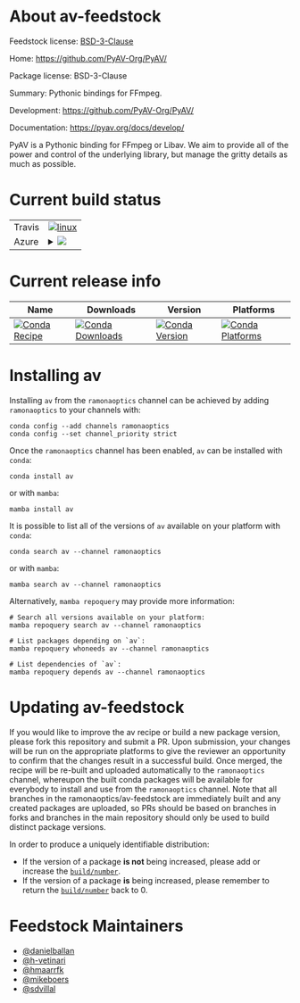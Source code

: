 About av-feedstock
==================

Feedstock license: [BSD-3-Clause](https://github.com/ramonaoptics/av-feedstock/blob/main/LICENSE.txt)

Home: https://github.com/PyAV-Org/PyAV/

Package license: BSD-3-Clause

Summary: Pythonic bindings for FFmpeg.

Development: https://github.com/PyAV-Org/PyAV/

Documentation: https://pyav.org/docs/develop/

PyAV is a Pythonic binding for FFmpeg or Libav. We aim to provide all of
the power and control of the underlying library, but manage the gritty
details as much as possible.


Current build status
====================


<table><tr>
    <td>Travis</td>
    <td>
      <a href="https://app.travis-ci.com/ramonaoptics/av-feedstock">
        <img alt="linux" src="https://img.shields.io/travis/com/ramonaoptics/av-feedstock/main.svg?label=Linux">
      </a>
    </td>
  </tr>
    
  <tr>
    <td>Azure</td>
    <td>
      <details>
        <summary>
          <a href="https://dev.azure.com/ramonaoptics/feedstock-builds/_build/latest?definitionId=&branchName=main">
            <img src="https://dev.azure.com/ramonaoptics/feedstock-builds/_apis/build/status/av-feedstock?branchName=main">
          </a>
        </summary>
        <table>
          <thead><tr><th>Variant</th><th>Status</th></tr></thead>
          <tbody><tr>
              <td>linux_64_ffmpeg5numpy1.21python3.10.____cpython</td>
              <td>
                <a href="https://dev.azure.com/ramonaoptics/feedstock-builds/_build/latest?definitionId=&branchName=main">
                  <img src="https://dev.azure.com/ramonaoptics/feedstock-builds/_apis/build/status/av-feedstock?branchName=main&jobName=linux&configuration=linux%20linux_64_ffmpeg5numpy1.21python3.10.____cpython" alt="variant">
                </a>
              </td>
            </tr><tr>
              <td>linux_64_ffmpeg5numpy1.21python3.8.____73_pypy</td>
              <td>
                <a href="https://dev.azure.com/ramonaoptics/feedstock-builds/_build/latest?definitionId=&branchName=main">
                  <img src="https://dev.azure.com/ramonaoptics/feedstock-builds/_apis/build/status/av-feedstock?branchName=main&jobName=linux&configuration=linux%20linux_64_ffmpeg5numpy1.21python3.8.____73_pypy" alt="variant">
                </a>
              </td>
            </tr><tr>
              <td>linux_64_ffmpeg5numpy1.21python3.8.____cpython</td>
              <td>
                <a href="https://dev.azure.com/ramonaoptics/feedstock-builds/_build/latest?definitionId=&branchName=main">
                  <img src="https://dev.azure.com/ramonaoptics/feedstock-builds/_apis/build/status/av-feedstock?branchName=main&jobName=linux&configuration=linux%20linux_64_ffmpeg5numpy1.21python3.8.____cpython" alt="variant">
                </a>
              </td>
            </tr><tr>
              <td>linux_64_ffmpeg5numpy1.21python3.9.____73_pypy</td>
              <td>
                <a href="https://dev.azure.com/ramonaoptics/feedstock-builds/_build/latest?definitionId=&branchName=main">
                  <img src="https://dev.azure.com/ramonaoptics/feedstock-builds/_apis/build/status/av-feedstock?branchName=main&jobName=linux&configuration=linux%20linux_64_ffmpeg5numpy1.21python3.9.____73_pypy" alt="variant">
                </a>
              </td>
            </tr><tr>
              <td>linux_64_ffmpeg5numpy1.21python3.9.____cpython</td>
              <td>
                <a href="https://dev.azure.com/ramonaoptics/feedstock-builds/_build/latest?definitionId=&branchName=main">
                  <img src="https://dev.azure.com/ramonaoptics/feedstock-builds/_apis/build/status/av-feedstock?branchName=main&jobName=linux&configuration=linux%20linux_64_ffmpeg5numpy1.21python3.9.____cpython" alt="variant">
                </a>
              </td>
            </tr><tr>
              <td>linux_64_ffmpeg5numpy1.23python3.11.____cpython</td>
              <td>
                <a href="https://dev.azure.com/ramonaoptics/feedstock-builds/_build/latest?definitionId=&branchName=main">
                  <img src="https://dev.azure.com/ramonaoptics/feedstock-builds/_apis/build/status/av-feedstock?branchName=main&jobName=linux&configuration=linux%20linux_64_ffmpeg5numpy1.23python3.11.____cpython" alt="variant">
                </a>
              </td>
            </tr><tr>
              <td>linux_64_ffmpeg6numpy1.21python3.10.____cpython</td>
              <td>
                <a href="https://dev.azure.com/ramonaoptics/feedstock-builds/_build/latest?definitionId=&branchName=main">
                  <img src="https://dev.azure.com/ramonaoptics/feedstock-builds/_apis/build/status/av-feedstock?branchName=main&jobName=linux&configuration=linux%20linux_64_ffmpeg6numpy1.21python3.10.____cpython" alt="variant">
                </a>
              </td>
            </tr><tr>
              <td>linux_64_ffmpeg6numpy1.21python3.8.____73_pypy</td>
              <td>
                <a href="https://dev.azure.com/ramonaoptics/feedstock-builds/_build/latest?definitionId=&branchName=main">
                  <img src="https://dev.azure.com/ramonaoptics/feedstock-builds/_apis/build/status/av-feedstock?branchName=main&jobName=linux&configuration=linux%20linux_64_ffmpeg6numpy1.21python3.8.____73_pypy" alt="variant">
                </a>
              </td>
            </tr><tr>
              <td>linux_64_ffmpeg6numpy1.21python3.8.____cpython</td>
              <td>
                <a href="https://dev.azure.com/ramonaoptics/feedstock-builds/_build/latest?definitionId=&branchName=main">
                  <img src="https://dev.azure.com/ramonaoptics/feedstock-builds/_apis/build/status/av-feedstock?branchName=main&jobName=linux&configuration=linux%20linux_64_ffmpeg6numpy1.21python3.8.____cpython" alt="variant">
                </a>
              </td>
            </tr><tr>
              <td>linux_64_ffmpeg6numpy1.21python3.9.____73_pypy</td>
              <td>
                <a href="https://dev.azure.com/ramonaoptics/feedstock-builds/_build/latest?definitionId=&branchName=main">
                  <img src="https://dev.azure.com/ramonaoptics/feedstock-builds/_apis/build/status/av-feedstock?branchName=main&jobName=linux&configuration=linux%20linux_64_ffmpeg6numpy1.21python3.9.____73_pypy" alt="variant">
                </a>
              </td>
            </tr><tr>
              <td>linux_64_ffmpeg6numpy1.21python3.9.____cpython</td>
              <td>
                <a href="https://dev.azure.com/ramonaoptics/feedstock-builds/_build/latest?definitionId=&branchName=main">
                  <img src="https://dev.azure.com/ramonaoptics/feedstock-builds/_apis/build/status/av-feedstock?branchName=main&jobName=linux&configuration=linux%20linux_64_ffmpeg6numpy1.21python3.9.____cpython" alt="variant">
                </a>
              </td>
            </tr><tr>
              <td>linux_64_ffmpeg6numpy1.23python3.11.____cpython</td>
              <td>
                <a href="https://dev.azure.com/ramonaoptics/feedstock-builds/_build/latest?definitionId=&branchName=main">
                  <img src="https://dev.azure.com/ramonaoptics/feedstock-builds/_apis/build/status/av-feedstock?branchName=main&jobName=linux&configuration=linux%20linux_64_ffmpeg6numpy1.23python3.11.____cpython" alt="variant">
                </a>
              </td>
            </tr><tr>
              <td>linux_aarch64_ffmpeg5numpy1.21python3.10.____cpython</td>
              <td>
                <a href="https://dev.azure.com/ramonaoptics/feedstock-builds/_build/latest?definitionId=&branchName=main">
                  <img src="https://dev.azure.com/ramonaoptics/feedstock-builds/_apis/build/status/av-feedstock?branchName=main&jobName=linux&configuration=linux%20linux_aarch64_ffmpeg5numpy1.21python3.10.____cpython" alt="variant">
                </a>
              </td>
            </tr><tr>
              <td>linux_aarch64_ffmpeg5numpy1.21python3.8.____73_pypy</td>
              <td>
                <a href="https://dev.azure.com/ramonaoptics/feedstock-builds/_build/latest?definitionId=&branchName=main">
                  <img src="https://dev.azure.com/ramonaoptics/feedstock-builds/_apis/build/status/av-feedstock?branchName=main&jobName=linux&configuration=linux%20linux_aarch64_ffmpeg5numpy1.21python3.8.____73_pypy" alt="variant">
                </a>
              </td>
            </tr><tr>
              <td>linux_aarch64_ffmpeg5numpy1.21python3.8.____cpython</td>
              <td>
                <a href="https://dev.azure.com/ramonaoptics/feedstock-builds/_build/latest?definitionId=&branchName=main">
                  <img src="https://dev.azure.com/ramonaoptics/feedstock-builds/_apis/build/status/av-feedstock?branchName=main&jobName=linux&configuration=linux%20linux_aarch64_ffmpeg5numpy1.21python3.8.____cpython" alt="variant">
                </a>
              </td>
            </tr><tr>
              <td>linux_aarch64_ffmpeg5numpy1.21python3.9.____73_pypy</td>
              <td>
                <a href="https://dev.azure.com/ramonaoptics/feedstock-builds/_build/latest?definitionId=&branchName=main">
                  <img src="https://dev.azure.com/ramonaoptics/feedstock-builds/_apis/build/status/av-feedstock?branchName=main&jobName=linux&configuration=linux%20linux_aarch64_ffmpeg5numpy1.21python3.9.____73_pypy" alt="variant">
                </a>
              </td>
            </tr><tr>
              <td>linux_aarch64_ffmpeg5numpy1.21python3.9.____cpython</td>
              <td>
                <a href="https://dev.azure.com/ramonaoptics/feedstock-builds/_build/latest?definitionId=&branchName=main">
                  <img src="https://dev.azure.com/ramonaoptics/feedstock-builds/_apis/build/status/av-feedstock?branchName=main&jobName=linux&configuration=linux%20linux_aarch64_ffmpeg5numpy1.21python3.9.____cpython" alt="variant">
                </a>
              </td>
            </tr><tr>
              <td>linux_aarch64_ffmpeg5numpy1.23python3.11.____cpython</td>
              <td>
                <a href="https://dev.azure.com/ramonaoptics/feedstock-builds/_build/latest?definitionId=&branchName=main">
                  <img src="https://dev.azure.com/ramonaoptics/feedstock-builds/_apis/build/status/av-feedstock?branchName=main&jobName=linux&configuration=linux%20linux_aarch64_ffmpeg5numpy1.23python3.11.____cpython" alt="variant">
                </a>
              </td>
            </tr><tr>
              <td>linux_aarch64_ffmpeg6numpy1.21python3.10.____cpython</td>
              <td>
                <a href="https://dev.azure.com/ramonaoptics/feedstock-builds/_build/latest?definitionId=&branchName=main">
                  <img src="https://dev.azure.com/ramonaoptics/feedstock-builds/_apis/build/status/av-feedstock?branchName=main&jobName=linux&configuration=linux%20linux_aarch64_ffmpeg6numpy1.21python3.10.____cpython" alt="variant">
                </a>
              </td>
            </tr><tr>
              <td>linux_aarch64_ffmpeg6numpy1.21python3.8.____73_pypy</td>
              <td>
                <a href="https://dev.azure.com/ramonaoptics/feedstock-builds/_build/latest?definitionId=&branchName=main">
                  <img src="https://dev.azure.com/ramonaoptics/feedstock-builds/_apis/build/status/av-feedstock?branchName=main&jobName=linux&configuration=linux%20linux_aarch64_ffmpeg6numpy1.21python3.8.____73_pypy" alt="variant">
                </a>
              </td>
            </tr><tr>
              <td>linux_aarch64_ffmpeg6numpy1.21python3.8.____cpython</td>
              <td>
                <a href="https://dev.azure.com/ramonaoptics/feedstock-builds/_build/latest?definitionId=&branchName=main">
                  <img src="https://dev.azure.com/ramonaoptics/feedstock-builds/_apis/build/status/av-feedstock?branchName=main&jobName=linux&configuration=linux%20linux_aarch64_ffmpeg6numpy1.21python3.8.____cpython" alt="variant">
                </a>
              </td>
            </tr><tr>
              <td>linux_aarch64_ffmpeg6numpy1.21python3.9.____73_pypy</td>
              <td>
                <a href="https://dev.azure.com/ramonaoptics/feedstock-builds/_build/latest?definitionId=&branchName=main">
                  <img src="https://dev.azure.com/ramonaoptics/feedstock-builds/_apis/build/status/av-feedstock?branchName=main&jobName=linux&configuration=linux%20linux_aarch64_ffmpeg6numpy1.21python3.9.____73_pypy" alt="variant">
                </a>
              </td>
            </tr><tr>
              <td>linux_aarch64_ffmpeg6numpy1.21python3.9.____cpython</td>
              <td>
                <a href="https://dev.azure.com/ramonaoptics/feedstock-builds/_build/latest?definitionId=&branchName=main">
                  <img src="https://dev.azure.com/ramonaoptics/feedstock-builds/_apis/build/status/av-feedstock?branchName=main&jobName=linux&configuration=linux%20linux_aarch64_ffmpeg6numpy1.21python3.9.____cpython" alt="variant">
                </a>
              </td>
            </tr><tr>
              <td>linux_aarch64_ffmpeg6numpy1.23python3.11.____cpython</td>
              <td>
                <a href="https://dev.azure.com/ramonaoptics/feedstock-builds/_build/latest?definitionId=&branchName=main">
                  <img src="https://dev.azure.com/ramonaoptics/feedstock-builds/_apis/build/status/av-feedstock?branchName=main&jobName=linux&configuration=linux%20linux_aarch64_ffmpeg6numpy1.23python3.11.____cpython" alt="variant">
                </a>
              </td>
            </tr><tr>
              <td>linux_ppc64le_ffmpeg5numpy1.21python3.10.____cpython</td>
              <td>
                <a href="https://dev.azure.com/ramonaoptics/feedstock-builds/_build/latest?definitionId=&branchName=main">
                  <img src="https://dev.azure.com/ramonaoptics/feedstock-builds/_apis/build/status/av-feedstock?branchName=main&jobName=linux&configuration=linux%20linux_ppc64le_ffmpeg5numpy1.21python3.10.____cpython" alt="variant">
                </a>
              </td>
            </tr><tr>
              <td>linux_ppc64le_ffmpeg5numpy1.21python3.8.____73_pypy</td>
              <td>
                <a href="https://dev.azure.com/ramonaoptics/feedstock-builds/_build/latest?definitionId=&branchName=main">
                  <img src="https://dev.azure.com/ramonaoptics/feedstock-builds/_apis/build/status/av-feedstock?branchName=main&jobName=linux&configuration=linux%20linux_ppc64le_ffmpeg5numpy1.21python3.8.____73_pypy" alt="variant">
                </a>
              </td>
            </tr><tr>
              <td>linux_ppc64le_ffmpeg5numpy1.21python3.8.____cpython</td>
              <td>
                <a href="https://dev.azure.com/ramonaoptics/feedstock-builds/_build/latest?definitionId=&branchName=main">
                  <img src="https://dev.azure.com/ramonaoptics/feedstock-builds/_apis/build/status/av-feedstock?branchName=main&jobName=linux&configuration=linux%20linux_ppc64le_ffmpeg5numpy1.21python3.8.____cpython" alt="variant">
                </a>
              </td>
            </tr><tr>
              <td>linux_ppc64le_ffmpeg5numpy1.21python3.9.____73_pypy</td>
              <td>
                <a href="https://dev.azure.com/ramonaoptics/feedstock-builds/_build/latest?definitionId=&branchName=main">
                  <img src="https://dev.azure.com/ramonaoptics/feedstock-builds/_apis/build/status/av-feedstock?branchName=main&jobName=linux&configuration=linux%20linux_ppc64le_ffmpeg5numpy1.21python3.9.____73_pypy" alt="variant">
                </a>
              </td>
            </tr><tr>
              <td>linux_ppc64le_ffmpeg5numpy1.21python3.9.____cpython</td>
              <td>
                <a href="https://dev.azure.com/ramonaoptics/feedstock-builds/_build/latest?definitionId=&branchName=main">
                  <img src="https://dev.azure.com/ramonaoptics/feedstock-builds/_apis/build/status/av-feedstock?branchName=main&jobName=linux&configuration=linux%20linux_ppc64le_ffmpeg5numpy1.21python3.9.____cpython" alt="variant">
                </a>
              </td>
            </tr><tr>
              <td>linux_ppc64le_ffmpeg5numpy1.23python3.11.____cpython</td>
              <td>
                <a href="https://dev.azure.com/ramonaoptics/feedstock-builds/_build/latest?definitionId=&branchName=main">
                  <img src="https://dev.azure.com/ramonaoptics/feedstock-builds/_apis/build/status/av-feedstock?branchName=main&jobName=linux&configuration=linux%20linux_ppc64le_ffmpeg5numpy1.23python3.11.____cpython" alt="variant">
                </a>
              </td>
            </tr><tr>
              <td>linux_ppc64le_ffmpeg6numpy1.21python3.10.____cpython</td>
              <td>
                <a href="https://dev.azure.com/ramonaoptics/feedstock-builds/_build/latest?definitionId=&branchName=main">
                  <img src="https://dev.azure.com/ramonaoptics/feedstock-builds/_apis/build/status/av-feedstock?branchName=main&jobName=linux&configuration=linux%20linux_ppc64le_ffmpeg6numpy1.21python3.10.____cpython" alt="variant">
                </a>
              </td>
            </tr><tr>
              <td>linux_ppc64le_ffmpeg6numpy1.21python3.8.____73_pypy</td>
              <td>
                <a href="https://dev.azure.com/ramonaoptics/feedstock-builds/_build/latest?definitionId=&branchName=main">
                  <img src="https://dev.azure.com/ramonaoptics/feedstock-builds/_apis/build/status/av-feedstock?branchName=main&jobName=linux&configuration=linux%20linux_ppc64le_ffmpeg6numpy1.21python3.8.____73_pypy" alt="variant">
                </a>
              </td>
            </tr><tr>
              <td>linux_ppc64le_ffmpeg6numpy1.21python3.8.____cpython</td>
              <td>
                <a href="https://dev.azure.com/ramonaoptics/feedstock-builds/_build/latest?definitionId=&branchName=main">
                  <img src="https://dev.azure.com/ramonaoptics/feedstock-builds/_apis/build/status/av-feedstock?branchName=main&jobName=linux&configuration=linux%20linux_ppc64le_ffmpeg6numpy1.21python3.8.____cpython" alt="variant">
                </a>
              </td>
            </tr><tr>
              <td>linux_ppc64le_ffmpeg6numpy1.21python3.9.____73_pypy</td>
              <td>
                <a href="https://dev.azure.com/ramonaoptics/feedstock-builds/_build/latest?definitionId=&branchName=main">
                  <img src="https://dev.azure.com/ramonaoptics/feedstock-builds/_apis/build/status/av-feedstock?branchName=main&jobName=linux&configuration=linux%20linux_ppc64le_ffmpeg6numpy1.21python3.9.____73_pypy" alt="variant">
                </a>
              </td>
            </tr><tr>
              <td>linux_ppc64le_ffmpeg6numpy1.21python3.9.____cpython</td>
              <td>
                <a href="https://dev.azure.com/ramonaoptics/feedstock-builds/_build/latest?definitionId=&branchName=main">
                  <img src="https://dev.azure.com/ramonaoptics/feedstock-builds/_apis/build/status/av-feedstock?branchName=main&jobName=linux&configuration=linux%20linux_ppc64le_ffmpeg6numpy1.21python3.9.____cpython" alt="variant">
                </a>
              </td>
            </tr><tr>
              <td>linux_ppc64le_ffmpeg6numpy1.23python3.11.____cpython</td>
              <td>
                <a href="https://dev.azure.com/ramonaoptics/feedstock-builds/_build/latest?definitionId=&branchName=main">
                  <img src="https://dev.azure.com/ramonaoptics/feedstock-builds/_apis/build/status/av-feedstock?branchName=main&jobName=linux&configuration=linux%20linux_ppc64le_ffmpeg6numpy1.23python3.11.____cpython" alt="variant">
                </a>
              </td>
            </tr><tr>
              <td>osx_64_ffmpeg5numpy1.21python3.10.____cpython</td>
              <td>
                <a href="https://dev.azure.com/ramonaoptics/feedstock-builds/_build/latest?definitionId=&branchName=main">
                  <img src="https://dev.azure.com/ramonaoptics/feedstock-builds/_apis/build/status/av-feedstock?branchName=main&jobName=osx&configuration=osx%20osx_64_ffmpeg5numpy1.21python3.10.____cpython" alt="variant">
                </a>
              </td>
            </tr><tr>
              <td>osx_64_ffmpeg5numpy1.21python3.8.____73_pypy</td>
              <td>
                <a href="https://dev.azure.com/ramonaoptics/feedstock-builds/_build/latest?definitionId=&branchName=main">
                  <img src="https://dev.azure.com/ramonaoptics/feedstock-builds/_apis/build/status/av-feedstock?branchName=main&jobName=osx&configuration=osx%20osx_64_ffmpeg5numpy1.21python3.8.____73_pypy" alt="variant">
                </a>
              </td>
            </tr><tr>
              <td>osx_64_ffmpeg5numpy1.21python3.8.____cpython</td>
              <td>
                <a href="https://dev.azure.com/ramonaoptics/feedstock-builds/_build/latest?definitionId=&branchName=main">
                  <img src="https://dev.azure.com/ramonaoptics/feedstock-builds/_apis/build/status/av-feedstock?branchName=main&jobName=osx&configuration=osx%20osx_64_ffmpeg5numpy1.21python3.8.____cpython" alt="variant">
                </a>
              </td>
            </tr><tr>
              <td>osx_64_ffmpeg5numpy1.21python3.9.____73_pypy</td>
              <td>
                <a href="https://dev.azure.com/ramonaoptics/feedstock-builds/_build/latest?definitionId=&branchName=main">
                  <img src="https://dev.azure.com/ramonaoptics/feedstock-builds/_apis/build/status/av-feedstock?branchName=main&jobName=osx&configuration=osx%20osx_64_ffmpeg5numpy1.21python3.9.____73_pypy" alt="variant">
                </a>
              </td>
            </tr><tr>
              <td>osx_64_ffmpeg5numpy1.21python3.9.____cpython</td>
              <td>
                <a href="https://dev.azure.com/ramonaoptics/feedstock-builds/_build/latest?definitionId=&branchName=main">
                  <img src="https://dev.azure.com/ramonaoptics/feedstock-builds/_apis/build/status/av-feedstock?branchName=main&jobName=osx&configuration=osx%20osx_64_ffmpeg5numpy1.21python3.9.____cpython" alt="variant">
                </a>
              </td>
            </tr><tr>
              <td>osx_64_ffmpeg5numpy1.23python3.11.____cpython</td>
              <td>
                <a href="https://dev.azure.com/ramonaoptics/feedstock-builds/_build/latest?definitionId=&branchName=main">
                  <img src="https://dev.azure.com/ramonaoptics/feedstock-builds/_apis/build/status/av-feedstock?branchName=main&jobName=osx&configuration=osx%20osx_64_ffmpeg5numpy1.23python3.11.____cpython" alt="variant">
                </a>
              </td>
            </tr><tr>
              <td>osx_64_ffmpeg6numpy1.21python3.10.____cpython</td>
              <td>
                <a href="https://dev.azure.com/ramonaoptics/feedstock-builds/_build/latest?definitionId=&branchName=main">
                  <img src="https://dev.azure.com/ramonaoptics/feedstock-builds/_apis/build/status/av-feedstock?branchName=main&jobName=osx&configuration=osx%20osx_64_ffmpeg6numpy1.21python3.10.____cpython" alt="variant">
                </a>
              </td>
            </tr><tr>
              <td>osx_64_ffmpeg6numpy1.21python3.8.____73_pypy</td>
              <td>
                <a href="https://dev.azure.com/ramonaoptics/feedstock-builds/_build/latest?definitionId=&branchName=main">
                  <img src="https://dev.azure.com/ramonaoptics/feedstock-builds/_apis/build/status/av-feedstock?branchName=main&jobName=osx&configuration=osx%20osx_64_ffmpeg6numpy1.21python3.8.____73_pypy" alt="variant">
                </a>
              </td>
            </tr><tr>
              <td>osx_64_ffmpeg6numpy1.21python3.8.____cpython</td>
              <td>
                <a href="https://dev.azure.com/ramonaoptics/feedstock-builds/_build/latest?definitionId=&branchName=main">
                  <img src="https://dev.azure.com/ramonaoptics/feedstock-builds/_apis/build/status/av-feedstock?branchName=main&jobName=osx&configuration=osx%20osx_64_ffmpeg6numpy1.21python3.8.____cpython" alt="variant">
                </a>
              </td>
            </tr><tr>
              <td>osx_64_ffmpeg6numpy1.21python3.9.____73_pypy</td>
              <td>
                <a href="https://dev.azure.com/ramonaoptics/feedstock-builds/_build/latest?definitionId=&branchName=main">
                  <img src="https://dev.azure.com/ramonaoptics/feedstock-builds/_apis/build/status/av-feedstock?branchName=main&jobName=osx&configuration=osx%20osx_64_ffmpeg6numpy1.21python3.9.____73_pypy" alt="variant">
                </a>
              </td>
            </tr><tr>
              <td>osx_64_ffmpeg6numpy1.21python3.9.____cpython</td>
              <td>
                <a href="https://dev.azure.com/ramonaoptics/feedstock-builds/_build/latest?definitionId=&branchName=main">
                  <img src="https://dev.azure.com/ramonaoptics/feedstock-builds/_apis/build/status/av-feedstock?branchName=main&jobName=osx&configuration=osx%20osx_64_ffmpeg6numpy1.21python3.9.____cpython" alt="variant">
                </a>
              </td>
            </tr><tr>
              <td>osx_64_ffmpeg6numpy1.23python3.11.____cpython</td>
              <td>
                <a href="https://dev.azure.com/ramonaoptics/feedstock-builds/_build/latest?definitionId=&branchName=main">
                  <img src="https://dev.azure.com/ramonaoptics/feedstock-builds/_apis/build/status/av-feedstock?branchName=main&jobName=osx&configuration=osx%20osx_64_ffmpeg6numpy1.23python3.11.____cpython" alt="variant">
                </a>
              </td>
            </tr><tr>
              <td>osx_arm64_ffmpeg5numpy1.21python3.10.____cpython</td>
              <td>
                <a href="https://dev.azure.com/ramonaoptics/feedstock-builds/_build/latest?definitionId=&branchName=main">
                  <img src="https://dev.azure.com/ramonaoptics/feedstock-builds/_apis/build/status/av-feedstock?branchName=main&jobName=osx&configuration=osx%20osx_arm64_ffmpeg5numpy1.21python3.10.____cpython" alt="variant">
                </a>
              </td>
            </tr><tr>
              <td>osx_arm64_ffmpeg5numpy1.21python3.8.____cpython</td>
              <td>
                <a href="https://dev.azure.com/ramonaoptics/feedstock-builds/_build/latest?definitionId=&branchName=main">
                  <img src="https://dev.azure.com/ramonaoptics/feedstock-builds/_apis/build/status/av-feedstock?branchName=main&jobName=osx&configuration=osx%20osx_arm64_ffmpeg5numpy1.21python3.8.____cpython" alt="variant">
                </a>
              </td>
            </tr><tr>
              <td>osx_arm64_ffmpeg5numpy1.21python3.9.____cpython</td>
              <td>
                <a href="https://dev.azure.com/ramonaoptics/feedstock-builds/_build/latest?definitionId=&branchName=main">
                  <img src="https://dev.azure.com/ramonaoptics/feedstock-builds/_apis/build/status/av-feedstock?branchName=main&jobName=osx&configuration=osx%20osx_arm64_ffmpeg5numpy1.21python3.9.____cpython" alt="variant">
                </a>
              </td>
            </tr><tr>
              <td>osx_arm64_ffmpeg5numpy1.23python3.11.____cpython</td>
              <td>
                <a href="https://dev.azure.com/ramonaoptics/feedstock-builds/_build/latest?definitionId=&branchName=main">
                  <img src="https://dev.azure.com/ramonaoptics/feedstock-builds/_apis/build/status/av-feedstock?branchName=main&jobName=osx&configuration=osx%20osx_arm64_ffmpeg5numpy1.23python3.11.____cpython" alt="variant">
                </a>
              </td>
            </tr><tr>
              <td>osx_arm64_ffmpeg6numpy1.21python3.10.____cpython</td>
              <td>
                <a href="https://dev.azure.com/ramonaoptics/feedstock-builds/_build/latest?definitionId=&branchName=main">
                  <img src="https://dev.azure.com/ramonaoptics/feedstock-builds/_apis/build/status/av-feedstock?branchName=main&jobName=osx&configuration=osx%20osx_arm64_ffmpeg6numpy1.21python3.10.____cpython" alt="variant">
                </a>
              </td>
            </tr><tr>
              <td>osx_arm64_ffmpeg6numpy1.21python3.8.____cpython</td>
              <td>
                <a href="https://dev.azure.com/ramonaoptics/feedstock-builds/_build/latest?definitionId=&branchName=main">
                  <img src="https://dev.azure.com/ramonaoptics/feedstock-builds/_apis/build/status/av-feedstock?branchName=main&jobName=osx&configuration=osx%20osx_arm64_ffmpeg6numpy1.21python3.8.____cpython" alt="variant">
                </a>
              </td>
            </tr><tr>
              <td>osx_arm64_ffmpeg6numpy1.21python3.9.____cpython</td>
              <td>
                <a href="https://dev.azure.com/ramonaoptics/feedstock-builds/_build/latest?definitionId=&branchName=main">
                  <img src="https://dev.azure.com/ramonaoptics/feedstock-builds/_apis/build/status/av-feedstock?branchName=main&jobName=osx&configuration=osx%20osx_arm64_ffmpeg6numpy1.21python3.9.____cpython" alt="variant">
                </a>
              </td>
            </tr><tr>
              <td>osx_arm64_ffmpeg6numpy1.23python3.11.____cpython</td>
              <td>
                <a href="https://dev.azure.com/ramonaoptics/feedstock-builds/_build/latest?definitionId=&branchName=main">
                  <img src="https://dev.azure.com/ramonaoptics/feedstock-builds/_apis/build/status/av-feedstock?branchName=main&jobName=osx&configuration=osx%20osx_arm64_ffmpeg6numpy1.23python3.11.____cpython" alt="variant">
                </a>
              </td>
            </tr><tr>
              <td>win_64_ffmpeg5numpy1.21python3.10.____cpython</td>
              <td>
                <a href="https://dev.azure.com/ramonaoptics/feedstock-builds/_build/latest?definitionId=&branchName=main">
                  <img src="https://dev.azure.com/ramonaoptics/feedstock-builds/_apis/build/status/av-feedstock?branchName=main&jobName=win&configuration=win%20win_64_ffmpeg5numpy1.21python3.10.____cpython" alt="variant">
                </a>
              </td>
            </tr><tr>
              <td>win_64_ffmpeg5numpy1.21python3.8.____73_pypy</td>
              <td>
                <a href="https://dev.azure.com/ramonaoptics/feedstock-builds/_build/latest?definitionId=&branchName=main">
                  <img src="https://dev.azure.com/ramonaoptics/feedstock-builds/_apis/build/status/av-feedstock?branchName=main&jobName=win&configuration=win%20win_64_ffmpeg5numpy1.21python3.8.____73_pypy" alt="variant">
                </a>
              </td>
            </tr><tr>
              <td>win_64_ffmpeg5numpy1.21python3.8.____cpython</td>
              <td>
                <a href="https://dev.azure.com/ramonaoptics/feedstock-builds/_build/latest?definitionId=&branchName=main">
                  <img src="https://dev.azure.com/ramonaoptics/feedstock-builds/_apis/build/status/av-feedstock?branchName=main&jobName=win&configuration=win%20win_64_ffmpeg5numpy1.21python3.8.____cpython" alt="variant">
                </a>
              </td>
            </tr><tr>
              <td>win_64_ffmpeg5numpy1.21python3.9.____73_pypy</td>
              <td>
                <a href="https://dev.azure.com/ramonaoptics/feedstock-builds/_build/latest?definitionId=&branchName=main">
                  <img src="https://dev.azure.com/ramonaoptics/feedstock-builds/_apis/build/status/av-feedstock?branchName=main&jobName=win&configuration=win%20win_64_ffmpeg5numpy1.21python3.9.____73_pypy" alt="variant">
                </a>
              </td>
            </tr><tr>
              <td>win_64_ffmpeg5numpy1.21python3.9.____cpython</td>
              <td>
                <a href="https://dev.azure.com/ramonaoptics/feedstock-builds/_build/latest?definitionId=&branchName=main">
                  <img src="https://dev.azure.com/ramonaoptics/feedstock-builds/_apis/build/status/av-feedstock?branchName=main&jobName=win&configuration=win%20win_64_ffmpeg5numpy1.21python3.9.____cpython" alt="variant">
                </a>
              </td>
            </tr><tr>
              <td>win_64_ffmpeg5numpy1.23python3.11.____cpython</td>
              <td>
                <a href="https://dev.azure.com/ramonaoptics/feedstock-builds/_build/latest?definitionId=&branchName=main">
                  <img src="https://dev.azure.com/ramonaoptics/feedstock-builds/_apis/build/status/av-feedstock?branchName=main&jobName=win&configuration=win%20win_64_ffmpeg5numpy1.23python3.11.____cpython" alt="variant">
                </a>
              </td>
            </tr><tr>
              <td>win_64_ffmpeg6numpy1.21python3.10.____cpython</td>
              <td>
                <a href="https://dev.azure.com/ramonaoptics/feedstock-builds/_build/latest?definitionId=&branchName=main">
                  <img src="https://dev.azure.com/ramonaoptics/feedstock-builds/_apis/build/status/av-feedstock?branchName=main&jobName=win&configuration=win%20win_64_ffmpeg6numpy1.21python3.10.____cpython" alt="variant">
                </a>
              </td>
            </tr><tr>
              <td>win_64_ffmpeg6numpy1.21python3.8.____73_pypy</td>
              <td>
                <a href="https://dev.azure.com/ramonaoptics/feedstock-builds/_build/latest?definitionId=&branchName=main">
                  <img src="https://dev.azure.com/ramonaoptics/feedstock-builds/_apis/build/status/av-feedstock?branchName=main&jobName=win&configuration=win%20win_64_ffmpeg6numpy1.21python3.8.____73_pypy" alt="variant">
                </a>
              </td>
            </tr><tr>
              <td>win_64_ffmpeg6numpy1.21python3.8.____cpython</td>
              <td>
                <a href="https://dev.azure.com/ramonaoptics/feedstock-builds/_build/latest?definitionId=&branchName=main">
                  <img src="https://dev.azure.com/ramonaoptics/feedstock-builds/_apis/build/status/av-feedstock?branchName=main&jobName=win&configuration=win%20win_64_ffmpeg6numpy1.21python3.8.____cpython" alt="variant">
                </a>
              </td>
            </tr><tr>
              <td>win_64_ffmpeg6numpy1.21python3.9.____73_pypy</td>
              <td>
                <a href="https://dev.azure.com/ramonaoptics/feedstock-builds/_build/latest?definitionId=&branchName=main">
                  <img src="https://dev.azure.com/ramonaoptics/feedstock-builds/_apis/build/status/av-feedstock?branchName=main&jobName=win&configuration=win%20win_64_ffmpeg6numpy1.21python3.9.____73_pypy" alt="variant">
                </a>
              </td>
            </tr><tr>
              <td>win_64_ffmpeg6numpy1.21python3.9.____cpython</td>
              <td>
                <a href="https://dev.azure.com/ramonaoptics/feedstock-builds/_build/latest?definitionId=&branchName=main">
                  <img src="https://dev.azure.com/ramonaoptics/feedstock-builds/_apis/build/status/av-feedstock?branchName=main&jobName=win&configuration=win%20win_64_ffmpeg6numpy1.21python3.9.____cpython" alt="variant">
                </a>
              </td>
            </tr><tr>
              <td>win_64_ffmpeg6numpy1.23python3.11.____cpython</td>
              <td>
                <a href="https://dev.azure.com/ramonaoptics/feedstock-builds/_build/latest?definitionId=&branchName=main">
                  <img src="https://dev.azure.com/ramonaoptics/feedstock-builds/_apis/build/status/av-feedstock?branchName=main&jobName=win&configuration=win%20win_64_ffmpeg6numpy1.23python3.11.____cpython" alt="variant">
                </a>
              </td>
            </tr>
          </tbody>
        </table>
      </details>
    </td>
  </tr>
</table>

Current release info
====================

| Name | Downloads | Version | Platforms |
| --- | --- | --- | --- |
| [![Conda Recipe](https://img.shields.io/badge/recipe-av-green.svg)](https://anaconda.org/ramonaoptics/av) | [![Conda Downloads](https://img.shields.io/conda/dn/ramonaoptics/av.svg)](https://anaconda.org/ramonaoptics/av) | [![Conda Version](https://img.shields.io/conda/vn/ramonaoptics/av.svg)](https://anaconda.org/ramonaoptics/av) | [![Conda Platforms](https://img.shields.io/conda/pn/ramonaoptics/av.svg)](https://anaconda.org/ramonaoptics/av) |

Installing av
=============

Installing `av` from the `ramonaoptics` channel can be achieved by adding `ramonaoptics` to your channels with:

```
conda config --add channels ramonaoptics
conda config --set channel_priority strict
```

Once the `ramonaoptics` channel has been enabled, `av` can be installed with `conda`:

```
conda install av
```

or with `mamba`:

```
mamba install av
```

It is possible to list all of the versions of `av` available on your platform with `conda`:

```
conda search av --channel ramonaoptics
```

or with `mamba`:

```
mamba search av --channel ramonaoptics
```

Alternatively, `mamba repoquery` may provide more information:

```
# Search all versions available on your platform:
mamba repoquery search av --channel ramonaoptics

# List packages depending on `av`:
mamba repoquery whoneeds av --channel ramonaoptics

# List dependencies of `av`:
mamba repoquery depends av --channel ramonaoptics
```




Updating av-feedstock
=====================

If you would like to improve the av recipe or build a new
package version, please fork this repository and submit a PR. Upon submission,
your changes will be run on the appropriate platforms to give the reviewer an
opportunity to confirm that the changes result in a successful build. Once
merged, the recipe will be re-built and uploaded automatically to the
`ramonaoptics` channel, whereupon the built conda packages will be available for
everybody to install and use from the `ramonaoptics` channel.
Note that all branches in the ramonaoptics/av-feedstock are
immediately built and any created packages are uploaded, so PRs should be based
on branches in forks and branches in the main repository should only be used to
build distinct package versions.

In order to produce a uniquely identifiable distribution:
 * If the version of a package **is not** being increased, please add or increase
   the [``build/number``](https://docs.conda.io/projects/conda-build/en/latest/resources/define-metadata.html#build-number-and-string).
 * If the version of a package **is** being increased, please remember to return
   the [``build/number``](https://docs.conda.io/projects/conda-build/en/latest/resources/define-metadata.html#build-number-and-string)
   back to 0.

Feedstock Maintainers
=====================

* [@danielballan](https://github.com/danielballan/)
* [@h-vetinari](https://github.com/h-vetinari/)
* [@hmaarrfk](https://github.com/hmaarrfk/)
* [@mikeboers](https://github.com/mikeboers/)
* [@sdvillal](https://github.com/sdvillal/)

